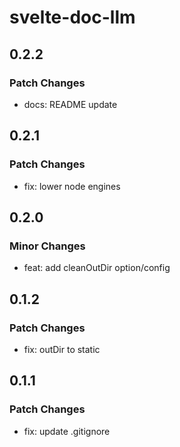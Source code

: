 # svelte-doc-llm

## 0.2.2

### Patch Changes

- docs: README update

## 0.2.1

### Patch Changes

- fix: lower node engines

## 0.2.0

### Minor Changes

- feat: add cleanOutDir option/config

## 0.1.2

### Patch Changes

- fix: outDir to static

## 0.1.1

### Patch Changes

- fix: update .gitignore
